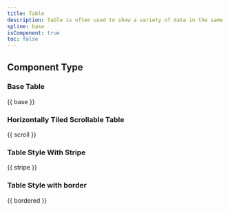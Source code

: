 ```yaml
---
title: Table
description: Table is often used to show a variety of data in the same structure, easy to organize, compare and analyze, and can search, filter, sort and other operations on the data. Generally, it includes three parts: table header, data row and table tail.
spline: base
isComponent: true
toc: false
---
```


## Component Type

### Base Table
{{ base }}

### Horizontally Tiled Scrollable Table
{{ scroll }}

### Table Style With Stripe
{{ stripe }}

### Table Style with border
{{ bordered }}
